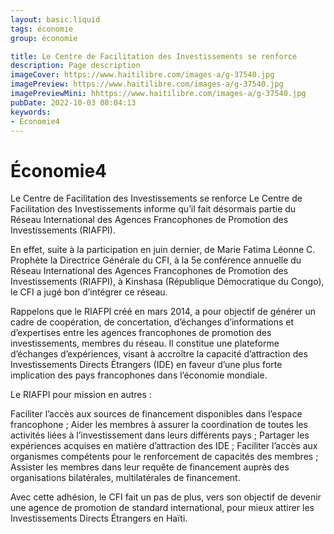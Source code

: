 ```yaml
---
layout: basic.liquid
tags: économie
group: économie

title: Le Centre de Facilitation des Investissements se renforce
description: Page description
imageCover: https://www.haitilibre.com/images-a/g-37540.jpg
imagePreview: https://www.haitilibre.com/images-a/g-37540.jpg
imagePreviewMini: hhttps://www.haitilibre.com/images-a/g-37540.jpg
pubDate: 2022-10-03 08:04:13
keywords:
- Économie4
---
```


# Économie4

Le Centre de Facilitation des Investissements se renforce
Le Centre de Facilitation des Investissements informe qu’il fait désormais partie du Réseau International des Agences Francophones de Promotion des Investissements (RIAFPI).

En effet, suite à la participation en juin dernier, de Marie Fatima Léonne C. Prophète la Directrice Générale du CFI, à la 5e conférence annuelle du Réseau International des Agences Francophones de Promotion des Investissements (RIAFPI), à Kinshasa (République Démocratique du Congo), le CFI a jugé bon d’intégrer ce réseau.

Rappelons que le RIAFPI créé en mars 2014, a pour objectif de générer un cadre de coopération, de concertation, d’échanges d’informations et d’expertises entre les agences francophones de promotion des investissements, membres du réseau. Il constitue une plateforme d’échanges d’expériences, visant à accroître la capacité d’attraction des Investissements Directs Étrangers (IDE) en faveur d’une plus forte implication des pays francophones dans l’économie mondiale.

Le RIAFPI pour mission en autres :

Faciliter l’accès aux sources de financement disponibles dans l’espace francophone ;
Aider les membres à assurer la coordination de toutes les activités liées à l’investissement dans leurs différents pays ;
Partager les expériences acquises en matière d’attraction des IDE ;
Faciliter l’accès aux organismes compétents pour le renforcement de capacités des membres ;
Assister les membres dans leur requête de financement auprès des organisations bilatérales, multilatérales de financement.

Avec cette adhésion, le CFI fait un pas de plus, vers son objectif de devenir une agence de promotion de standard international, pour mieux attirer les Investissements Directs Étrangers en Haïti.